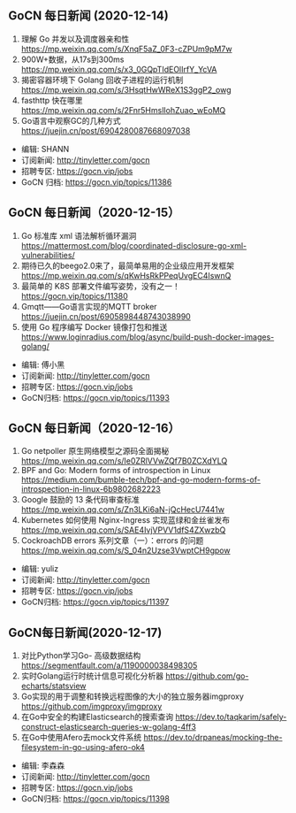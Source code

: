 ## GoCN 每日新闻 (2020-12-14)

1. 理解 Go 并发以及调度器亲和性 https://mp.weixin.qq.com/s/XnqF5aZ_0F3-cZPUm9pM7w
2. 900W+数据，从17s到300ms https://mp.weixin.qq.com/s/x3_0GQpTIdEOlIrfY_YcVA
3. 揭密容器环境下 Golang 回收子进程的运行机制 https://mp.weixin.qq.com/s/3HsqtHwWReX1S3ggP2_owg
4. fasthttp 快在哪里 https://mp.weixin.qq.com/s/2Fnr5HmslIohZuao_wEoMQ
5. Go语言中观察GC的几种方式 https://juejin.cn/post/6904280087668097038

* 编辑:  SHANN
* 订阅新闻: http://tinyletter.com/gocn
* 招聘专区: https://gocn.vip/jobs
* GoCN 归档: https://gocn.vip/topics/11386


## GoCN 每日新闻（2020-12-15）

1. Go 标准库 xml 语法解析循环漏洞 https://mattermost.com/blog/coordinated-disclosure-go-xml-vulnerabilities/
2. 期待已久的beego2.0来了，最简单易用的企业级应用开发框架 https://mp.weixin.qq.com/s/qKwHsRkPPeqUvgEC4IswnQ
3. 最简单的 K8S 部署文件编写姿势，没有之一！ https://gocn.vip/topics/11380
4. Gmqtt——Go语言实现的MQTT broker https://juejin.cn/post/6905898448743038990
5. 使用 Go 程序编写 Docker 镜像打包和推送 https://www.loginradius.com/blog/async/build-push-docker-images-golang/

- 编辑: 傅小黑
- 订阅新闻: http://tinyletter.com/gocn
- 招聘专区: https://gocn.vip/jobs
- GoCN归档: https://gocn.vip/topics/11393
## GoCN 每日新闻（2020-12-16）

1. Go netpoller 原生网络模型之源码全面揭秘 https://mp.weixin.qq.com/s/Ie0ZRlVVwZQf7B0ZCXdYLQ
2. BPF and Go: Modern forms of introspection in Linux https://medium.com/bumble-tech/bpf-and-go-modern-forms-of-introspection-in-linux-6b9802682223
3. Google 鼓励的 13 条代码审查标准 https://mp.weixin.qq.com/s/Zn3LKi6aN-jQcHecU7441w
4. Kubernetes 如何使用 Nginx-Ingress 实现蓝绿和金丝雀发布 https://mp.weixin.qq.com/s/SAE4IvjVPVV1dfS4ZXwzbQ
5. CockroachDB errors 系列文章（一）：errors 的问题 https://mp.weixin.qq.com/s/S_04n2Uzse3VwptCH9gpow

- 编辑: yuliz
- 订阅新闻: http://tinyletter.com/gocn
- 招聘专区: https://gocn.vip/jobs
- GoCN归档: https://gocn.vip/topics/11397

## GoCN每日新闻(2020-12-17)

1. 对比Python学习Go- 高级数据结构 https://segmentfault.com/a/1190000038498305
2. 实时Golang运行时统计信息可视化分析器  https://github.com/go-echarts/statsview
3. Go实现的用于调整和转换远程图像的大小的独立服务器imgproxy https://github.com/imgproxy/imgproxy
4. 在Go中安全的构建Elasticsearch的搜索查询 https://dev.to/taqkarim/safely-construct-elasticsearch-queries-w-golang-4ff3
5. 在Go中使用Afero去mock文件系统 https://dev.to/drpaneas/mocking-the-filesystem-in-go-using-afero-ok4

- 编辑: 李森森
- 订阅新闻: http://tinyletter.com/gocn
- 招聘专区: https://gocn.vip/jobs
- GoCN归档: https://gocn.vip/topics/11398


